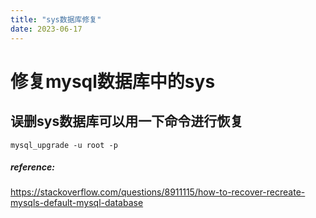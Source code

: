 ```yaml
---
title: "sys数据库修复"
date: 2023-06-17
---
```

# 修复mysql数据库中的sys

## 误删sys数据库可以用一下命令进行恢复
```
mysql_upgrade -u root -p
```

##### reference:
<https://stackoverflow.com/questions/8911115/how-to-recover-recreate-mysqls-default-mysql-database>
